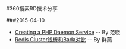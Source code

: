#360搜索RD技术分享

###2015-04-10

*	[Creating a PHP Daemon Service](http://www.phpclasses.org/blog/post/270-Creating-a-PHP-Daemon-Service.html) -- By 范晓  
*	[Redis Cluster浅析和Bada对比](http://chuansong.me/n/1271889) -- By 群燕
